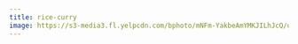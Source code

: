 ```yaml
---
title: rice-curry
image: https://s3-media3.fl.yelpcdn.com/bphoto/mNFm-YakbeAmYMKJILhJcQ/o.jpg
---
```


